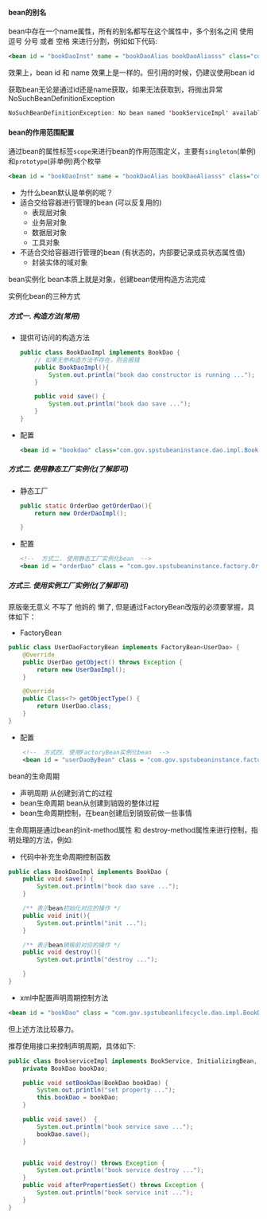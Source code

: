 #### bean的别名

 bean中存在一个name属性，所有的别名都写在这个属性中，多个别名之间 使用逗号 分号 或者 空格 来进行分割，例如如下代码:
 ```xml
 <bean id = "bookDaoInst" name = "bookDaoAlias bookDaoAliasss" class="com.gov.spstu.dao.impl.BookDaoImpl"/>
 ```
 效果上，bean id 和 name 效果上是一样的。但引用的时候，仍建议使用bean id
 
 
获取bean无论是通过id还是name获取，如果无法获取到，将抛出异常NoSuchBeanDefinitionException
``` java
NoSuchBeanDefinitionException: No bean named 'bookServiceImpl' available
```

#### bean的作用范围配置
通过bean的属性标签`scope`来进行bean的作用范围定义，主要有`singleton`(单例)和`prototype`(非单例)两个枚举
 ```xml
 <bean id = "bookDaoInst" name = "bookDaoAlias bookDaoAliasss" class="com.gov.spstu.dao.impl.BookDaoImpl" scope="prototype"/>
 ```
 
- 为什么bean默认是单例的呢？
- 适合交给容器进行管理的bean (可以反复用的)
    - 表现层对象
    - 业务层对象
    - 数据层对象
    - 工具对象
- 不适合交给容器进行管理的bean (有状态的，内部要记录成员状态属性值)
    - 封装实体的域对象

bean实例化
bean本质上就是对象，创建bean使用构造方法完成

实例化bean的三种方式 
##### 方式一. 构造方法(常用)

- 提供可访问的构造方法

    ```java
    public class BookDaoImpl implements BookDao {
        // 如果无参构造方法不存在，则会报错
        public BookDaoImpl(){
            System.out.println("book dao constructor is running ...");
        }
    
        public void save() {
            System.out.println("book dao save ...");
        }
    }
    ```
- 配置
    ```xml
    <bean id = "bookdao" class="com.gov.spstubeaninstance.dao.impl.BookDaoImpl" />
    ```

##### 方式二. 使用静态工厂实例化(了解即可)
- 静态工厂
    ```java
    public static OrderDao getOrderDao(){
        return new OrderDaoImpl();

    }
    ```
- 配置
    ```xml
    <!--  方式二. 使用静态工厂实例化bean  -->
    <bean id = "orderDao" class = "com.gov.spstubeaninstance.factory.OrderDaoFactory" factory-method="getOrderDao"/>
    ```
    
    
##### 方式三. 使用实例工厂实例化(了解即可)
原版毫无意义 不写了 他妈的 懒了, 但是通过FactoryBean改版的必须要掌握，具体如下：
- FactoryBean
```java
public class UserDaoFactoryBean implements FactoryBean<UserDao> {
    @Override
    public UserDao getObject() throws Exception {
        return new UserDaoImpl();
    }

    @Override
    public Class<?> getObjectType() {
        return UserDao.class;
    }
}
```

- 配置
```xml
    <!--  方式四. 使用FactoryBean实例化bean  -->
    <bean id = "userDaoByBean" class = "com.gov.spstubeaninstance.factory.UserDaoFactoryBean"/>
```

 
 bean的生命周期
- 声明周期 从创建到消亡的过程
- bean生命周期 bean从创建到销毁的整体过程
- bean生命周期控制，在bean创建后到销毁前做一些事情

生命周期是通过bean的init-method属性 和 destroy-method属性来进行控制，指明处理的方法，例如:
- 代码中补充生命周期控制函数
```java
public class BookDaoImpl implements BookDao {
    public void save() {
        System.out.println("book dao save ...");
    }

    /** 表示bean初始化对应的操作 */
    public void init(){
        System.out.println("init ...");
    }

    /** 表示bean销毁前对应的操作 */
    public void destroy(){
        System.out.println("destroy ...");

    }
}
```
- xml中配置声明周期控制方法
```xml
<bean id = "bookDao" class = "com.gov.spstubeanlifecycle.dao.impl.BookDaoImpl" init-method="init" destroy-method="destroy"/>
```
但上述方法比较暴力。
 
推荐使用接口来控制声明周期，具体如下: 
```java
public class BookserviceImpl implements BookService, InitializingBean, DisposableBean {
    private BookDao bookDao;

    public void setBookDao(BookDao bookDao) {
        System.out.println("set property ...");
        this.bookDao = bookDao;
    }

    public void save()  {
        System.out.println("book service save ...");
        bookDao.save();
    }


    public void destroy() throws Exception {
        System.out.println("book service destroy ...");
    }
    public void afterPropertiesSet() throws Exception {
        System.out.println("book service init ...");
    }
}
```